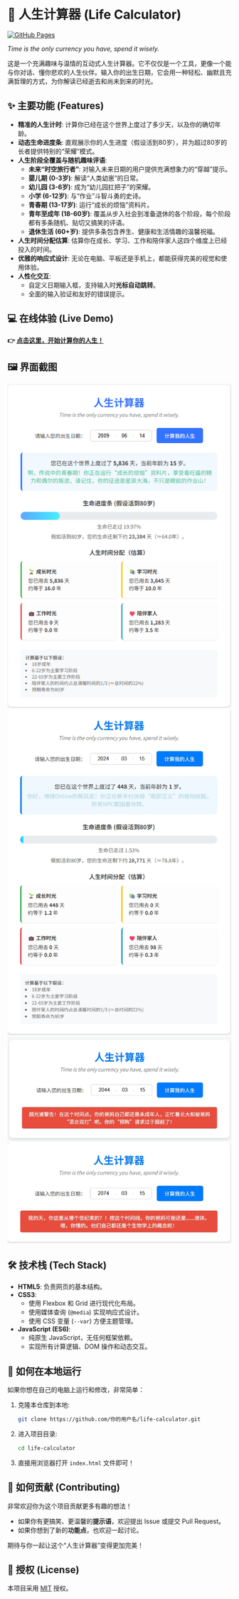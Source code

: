 # 🌟 人生计算器 (Life Calculator)

[![GitHub Pages](https://img.shields.io/badge/GitHub%20Pages-Live%20Demo-brightgreen)](https://dean170913.github.io/life-calculator/)

*Time is the only currency you have, spend it wisely.*

这是一个充满趣味与温情的互动式人生计算器。它不仅仅是一个工具，更像一个能与你对话、懂你悲欢的人生伙伴。输入你的出生日期，它会用一种轻松、幽默且充满哲理的方式，为你解读已经逝去和尚未到来的时光。

## ✨ 主要功能 (Features)

*   **精准的人生计时**: 计算你已经在这个世界上度过了多少天，以及你的确切年龄。
*   **动态生命进度条**: 直观展示你的人生进度（假设活到80岁），并为超过80岁的长者提供特别的“荣耀”模式。
*   **人生阶段全覆盖与随机趣味评语**:
    *   **未来“时空旅行者”**: 对输入未来日期的用户提供充满想象力的“穿越”提示。
    *   **婴儿期 (0-3岁)**: 解读“人类幼崽”的日常。
    *   **幼儿园 (3-6岁)**: 成为“幼儿园扛把子”的荣耀。
    *   **小学 (6-12岁)**: 与“作业”斗智斗勇的史诗。
    *   **青春期 (13-17岁)**: 运行“成长的烦恼”资料片。
    *   **青年至成年 (18-60岁)**: 覆盖从步入社会到准备退休的各个阶段，每个阶段都有多条随机、贴切又搞笑的评语。
    *   **退休生活 (60+岁)**: 提供多条包含养生、健康和生活情趣的温馨祝福。
*   **人生时间分配估算**: 估算你在成长、学习、工作和陪伴家人这四个维度上已经投入的时间。
*   **优雅的响应式设计**: 无论在电脑、平板还是手机上，都能获得完美的视觉和使用体验。
*   **人性化交互**:
    *   自定义日期输入框，支持输入时**光标自动跳转**。
    *   全面的输入验证和友好的错误提示。

## 💻 在线体验 (Live Demo)

**👉 [点击这里，开始计算你的人生！](https://dean170913.github.io/life-calculator/)**


## 🖼️ 界面截图

![人生计算器截图](https://raw.githubusercontent.com/dean170913/life-calculator/main/screenshot.png)
![人生计算器截图](https://raw.githubusercontent.com/dean170913/life-calculator/main/screenshot2.png)
![人生计算器截图](https://raw.githubusercontent.com/dean170913/life-calculator/main/screenshot3.png)
![人生计算器截图](https://raw.githubusercontent.com/dean170913/life-calculator/main/screenshot4.png)

## 🛠️ 技术栈 (Tech Stack)

*   **HTML5**: 负责网页的基本结构。
*   **CSS3**:
    *   使用 Flexbox 和 Grid 进行现代化布局。
    *   使用媒体查询 (`@media`) 实现响应式设计。
    *   使用 CSS 变量 (`--var`) 方便主题管理。
*   **JavaScript (ES6)**:
    *   纯原生 JavaScript，无任何框架依赖。
    *   实现所有计算逻辑、DOM 操作和动态交互。

## 🚀 如何在本地运行

如果你想在自己的电脑上运行和修改，非常简单：

1.  克隆本仓库到本地:
    ```bash
    git clone https://github.com/你的用户名/life-calculator.git
    ```
2.  进入项目目录:
    ```bash
    cd life-calculator
    ```
3.  直接用浏览器打开 `index.html` 文件即可！

## 🤝 如何贡献 (Contributing)

非常欢迎你为这个项目贡献更多有趣的想法！

*   如果你有更搞笑、更温馨的**提示语**，欢迎提出 Issue 或提交 Pull Request。
*   如果你想到了新的**功能点**，也欢迎一起讨论。

期待与你一起让这个“人生计算器”变得更加完美！

## 📄 授权 (License)

本项目采用 [MIT](https://opensource.org/licenses/MIT) 授权。
